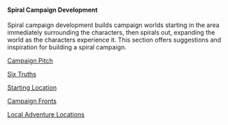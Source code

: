 #### Spiral Campaign Development

Spiral campaign development builds campaign worlds starting in the area immediately surrounding the characters, then spirals out, expanding the world as the characters experience it.
This section offers suggestions and inspiration for building a spiral campaign.

[Campaign Pitch](./Spiral_Campaign_Pitch.md)

[Six Truths](./Spiral_Six_Truths.md)

[Starting Location](./Spiral_Staring_Location.md)

[Campaign Fronts](./Spiral_Campaign_Fronts.md)

[Local Adventure Locations](./Spiral_Local_Adventure_Locations.md)
